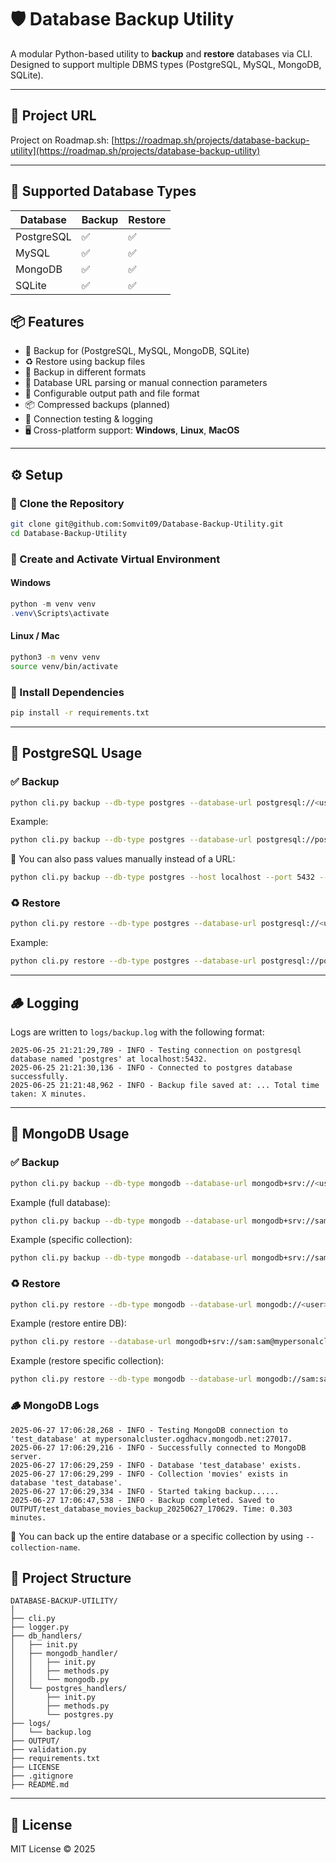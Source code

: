 # 🛡️ Database Backup Utility

A modular Python-based utility to **backup** and **restore** databases via CLI. Designed to support multiple DBMS types (PostgreSQL, MySQL, MongoDB, SQLite).

---

## 🔗 Project URL

Project on Roadmap.sh: [https://roadmap.sh/projects/database-backup-utility](https://roadmap.sh/projects/database-backup-utility)

---

## 🧰 Supported Database Types

| Database   | Backup | Restore |
|------------|--------|---------|
| PostgreSQL | ✅     | ✅     |
| MySQL      | ✅     | ✅     |
| MongoDB    | ✅     | ✅     |
| SQLite     | ✅     | ✅     |


## 📦 Features

- 🔄 Backup for (PostgreSQL, MySQL, MongoDB, SQLite)
- ♻️ Restore using backup files
- 💾 Backup in different formats
- 🧩 Database URL parsing or manual connection parameters
- 📁 Configurable output path and file format
- 📦 Compressed backups (planned)
- 🧪 Connection testing & logging
- 🖥️ Cross-platform support: **Windows**, **Linux**, **MacOS**

---

## ⚙️ Setup

### 🔹 Clone the Repository

```bash
git clone git@github.com:Somvit09/Database-Backup-Utility.git
cd Database-Backup-Utility
```

### 🔹 Create and Activate Virtual Environment

#### Windows

```powershell
python -m venv venv
.venv\Scripts\activate
```

#### Linux / Mac

```bash
python3 -m venv venv
source venv/bin/activate
```

### 🔹 Install Dependencies

```bash
pip install -r requirements.txt
```

---

## 🚀 PostgreSQL Usage

### ✅ Backup

```bash
python cli.py backup --db-type postgres --database-url postgresql://<user>:<password>@<host>:<port>/<db_name> --format sql
```

Example:

```bash
python cli.py backup --db-type postgres --database-url postgresql://postgres:password@localhost:5432/test_db --format sql
```

📝 You can also pass values manually instead of a URL:

```bash
python cli.py backup --db-type postgres --host localhost --port 5432 --user postgres --password --db-name test_db --format sql
```

### ♻️ Restore

```bash
python cli.py restore --db-type postgres --database-url postgresql://<user>:<password>@<host>:<port>/<db_name> --format sql --file-path <path-to-backup-file>
```

Example:

```bash
python cli.py restore --db-type postgres --database-url postgresql://postgres:password@localhost:5432/test_db --format sql --file-path OUTPUT/test_db_backup_20250625_212130.sql
```

---

## 🪵 Logging

Logs are written to `logs/backup.log` with the following format:

```
2025-06-25 21:21:29,789 - INFO - Testing connection on postgresql database named 'postgres' at localhost:5432.
2025-06-25 21:21:30,136 - INFO - Connected to postgres database successfully.
2025-06-25 21:21:48,962 - INFO - Backup file saved at: ... Total time taken: X minutes.
```

---


## 🍃 MongoDB Usage

### ✅ Backup

```bash
python cli.py backup --db-type mongodb --database-url mongodb+srv://<user>:<password>@<cluster-url>/<db_name>
```

Example (full database):

```bash
python cli.py backup --db-type mongodb --database-url mongodb+srv://sam:sam@mypersonalcluster.ogdhacv.mongodb.net/test_database
```

Example (specific collection):

```bash
python cli.py backup --db-type mongodb --database-url mongodb+srv://sam:sam@mypersonalcluster.ogdhacv.mongodb.net/test_database --collection-name movies
```

### ♻️ Restore

```bash
python cli.py restore --db-type mongodb --database-url mongodb://<user>:<password>@<host>:<port>/<db_name>?authSource=admin --dir-path <path-to-backup-folder>
```

Example (restore entire DB):

```bash
python cli.py restore --database-url mongodb+srv://sam:sam@mypersonalcluster.mongodb.net/test_database --db-type mongodb --dir-path OUTPUT/test_database_backup_20250627_170713/
```

Example (restore specific collection):

```bash
python cli.py restore --db-type mongodb --database-url mongodb://sam:sam@localhost:27017/test_database?authSource=admin --collection-name movies --dir-path OUTPUT/test_database_movies_backup_20250627_170629/
```

### 🪵 MongoDB Logs

```
2025-06-27 17:06:28,268 - INFO - Testing MongoDB connection to 'test_database' at mypersonalcluster.ogdhacv.mongodb.net:27017.
2025-06-27 17:06:29,216 - INFO - Successfully connected to MongoDB server.
2025-06-27 17:06:29,259 - INFO - Database 'test_database' exists.
2025-06-27 17:06:29,299 - INFO - Collection 'movies' exists in database 'test_database'.
2025-06-27 17:06:29,334 - INFO - Started taking backup......
2025-06-27 17:06:47,538 - INFO - Backup completed. Saved to OUTPUT/test_database_movies_backup_20250627_170629. Time: 0.303 minutes.
```

📝 You can back up the entire database or a specific collection by using `--collection-name`.



## 📂 Project Structure

```
DATABASE-BACKUP-UTILITY/
│
├── cli.py
├── logger.py
├── db_handlers/
│   ├── init.py
│   ├── mongodb_handler/
│   │   ├── init.py
│   │   ├── methods.py
│   │   └── mongodb.py
│   └── postgres_handlers/
│       ├── init.py
│       ├── methods.py
│       └── postgres.py
├── logs/
│   └── backup.log
├── OUTPUT/
├── validation.py
├── requirements.txt
├── LICENSE
├── .gitignore
├── README.md

```

---

## 📜 License

MIT License © 2025

